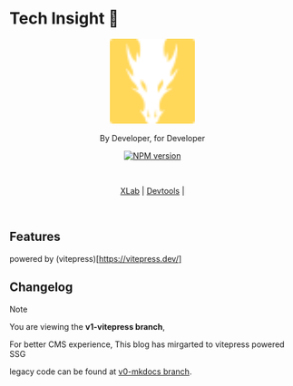 # Tech Insight 🎉 
<p align="center">
<img src="docs/public/logo.svg" width="150" alt="Blog Logo" />
</p>

<p align="center">
By Developer, for Developer
</p>

<p align="center">
<a href="https://www.npmjs.com/package/"><img src="https://img.shields.io/v0.1.0?color=c95f8b&amp;label=" alt="NPM version"></a>
</p>

<br>
<p align="center">
<a href="https://github.com/xiyuan404/tech_insight/xlab">XLab</a> |
<a href="https://github.com/xiyuan404/tech_insight/devtools/">Devtools</a> |
</p>
<br>


## Features
powered by (vitepress)[https://vitepress.dev/]

## Changelog

> [!NOTE]
> You are viewing the **v1-vitepress branch**,
> 
> For better CMS experience, This blog has mirgarted to vitepress powered SSG
> 
> legacy code can be found at  [v0-mkdocs branch](https://github.com/xiyuan404/tech_insight/tree/v0-mkdocs). 
